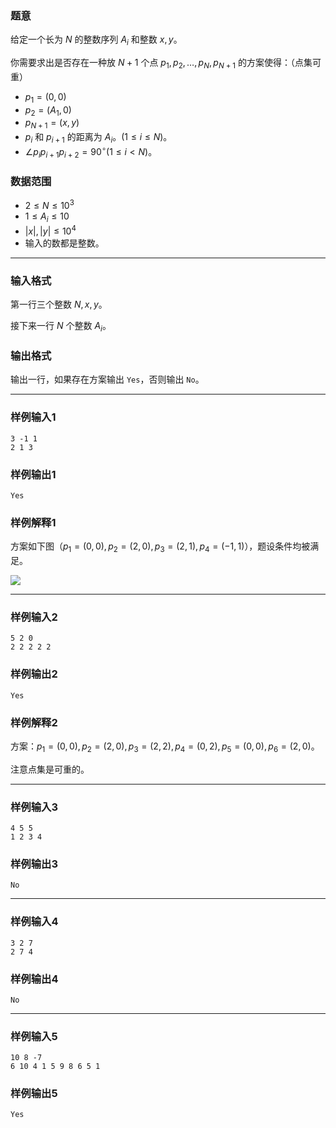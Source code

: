 ### 题意 

给定一个长为 $N$ 的整数序列 $A_i$ 和整数 $x,y$。

你需要求出是否存在一种放 $N+1$ 个点 $p_1,p_2,\ldots,p_N,p_{N+1}$ 的方案使得：（点集可重）

- $p_1=(0,0)$
- $p_2=(A_1,0)$
- $p_{N+1}=(x,y)$
- $p_i$ 和 $p_{i+1}$ 的距离为 $A_i$。$(1\le i\le N)$。
- $\angle p_ip_{i+1}p_{i+2}=90^\circ (1\le i < N)$。

### 数据范围

- $2\le N\le 10^3$
- $1\le A_i\le 10$
- $|x|,|y|\le 10^4$
- 输入的数都是整数。

---

### 输入格式

第一行三个整数 $N,x,y$。

接下来一行 $N$ 个整数 $A_i$。

### 输出格式

输出一行，如果存在方案输出 `Yes`，否则输出 `No`。

---

### 样例输入1

```
3 -1 1
2 1 3
```

### 样例输出1

```
Yes
```

### 样例解释1

方案如下图（$p_1=(0,0),p_2=(2,0),p_3=(2,1),p_4=(-1,1)$），题设条件均被满足。

![](https://img.atcoder.jp/ghi/9e66a2e8cd081f011d3baba22dbe64fa.jpg)

---

### 样例输入2

```
5 2 0
2 2 2 2 2
```

### 样例输出2

```
Yes
```

### 样例解释2

方案：$p_1=(0,0),p_2=(2,0),p_3=(2,2),p_4=(0,2),p_5=(0,0),p_6=(2,0)$。

注意点集是可重的。

---

### 样例输入3

```
4 5 5
1 2 3 4
```

### 样例输出3

```
No
```

---

### 样例输入4

```
3 2 7
2 7 4
```

### 样例输出4

```
No
```

---

### 样例输入5

```
10 8 -7
6 10 4 1 5 9 8 6 5 1
```

### 样例输出5

```
Yes
```
